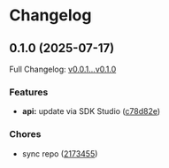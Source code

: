# Changelog

## 0.1.0 (2025-07-17)

Full Changelog: [v0.0.1...v0.1.0](https://github.com/morphik-org/morphik-ts/compare/v0.0.1...v0.1.0)

### Features

* **api:** update via SDK Studio ([c78d82e](https://github.com/morphik-org/morphik-ts/commit/c78d82e75024b26adcc311693f8b49ef4ef9f2dc))


### Chores

* sync repo ([2173455](https://github.com/morphik-org/morphik-ts/commit/21734555d908ca2f7b2891af8480f3b27f5618d6))
